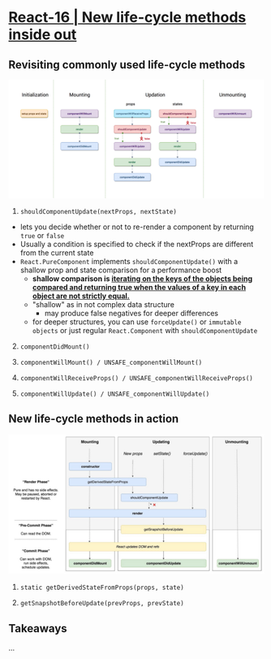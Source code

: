 # [React-16 | New life-cycle methods inside out](https://medium.com/@saharshgoyal/react-16-new-life-cycle-methods-inside-out-fdd269c43ccd)

## Revisiting commonly used life-cycle methods
![](../images/react16_lifecycle_methods_medium.png)

1. `shouldComponentUpdate(nextProps, nextState)`
  * lets you decide whether or not to re-render a component by returning `true` or `false`
  * Usually a condition is specified to check if the nextProps are different from the current state
  * `React.PureComponent` implements `shouldComponentUpdate()` with a shallow prop and state comparison for a performance boost
    * __shallow comparison is [iterating on the keys of the objects being compared and returning true when the values of a key in each object are not strictly equal.](https://reactjs.org/docs/shallow-compare.html)__
    * "shallow" as in not complex data structure
      * may produce false negatives for deeper differences
    * for deeper structures, you can use `forceUpdate()` or `immutable objects` or just regular `React.Component` with `shouldComponentUpdate`

2. `componentDidMount()`

3. `componentWillMount() / UNSAFE_componentWillMount()`

4. `componentWillReceiveProps() / UNSAFE_componentWillReceiveProps()`

5. `componentWillUpdate() / UNSAFE_componentWillUpdate()`

## New life-cycle methods in action
![](../images/react16_new_lifecycle_methods_medium.png)

1. `static getDerivedStateFromProps(props, state)`

2. `getSnapshotBeforeUpdate(prevProps, prevState)`

## Takeaways
...

